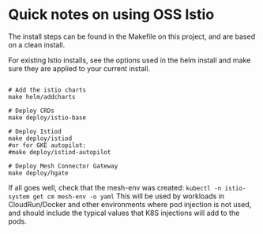# Quick notes on using OSS Istio

The install steps can be found in the Makefile on this project, and are based on a clean install.

For existing Istio installs, see the options used in the helm install and make sure they are applied to your current 
install.

```shell

# Add the istio charts
make helm/addcharts

# Deploy CRDs
make deploy/istio-base

# Deploy Istiod
make deploy/istiod
#or for GKE autopilot:
#make deploy/istiod-autopilot

# Deploy Mesh Connector Gateway
make deploy/hgate

```
If all goes well, check that the mesh-env was created: `kubectl -n istio-system get cm mesh-env -o yaml`
This will be used by workloads in CloudRun/Docker and other environments where pod injection is not used, and 
should include the typical values that K8S injections will add to the pods.
